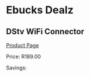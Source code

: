 
# Ebucks Dealz
## DStv WiFi Connector
[Product Page](https://www.ebucks.com/web/shop/productSelected.do?prodId=356870405&catId=714962196)

Price: R189.00

Savings: 


	